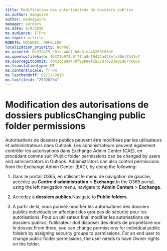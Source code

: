 ```yaml
---
title: Modification des autorisations de dossiers publics
ms.author: dmaguire
author: msdmaguire
manager: serdars
ms.date: 5/9/2018
ms.audience: ITPro
ms.topic: article
ROBOTS: NOINDEX, NOFOLLOW
localization_priority: Normal
ms.assetid: 0c37ab75-c81c-44e7-bda8-ea43263f9fdf
ms.openlocfilehash: 16371b974c9f714a8d19432a4f8efa30bf3541e7
ms.sourcegitcommit: dd43cc0a9470f98b8ef2a3787c823801d674c666
ms.translationtype: MT
ms.contentlocale: fr-FR
ms.lasthandoff: 02/12/2019
ms.locfileid: "29928294"
---
```

# <a name="changing-public-folder-permissions"></a><span data-ttu-id="b6525-102">Modification des autorisations de dossiers publics</span><span class="sxs-lookup"><span data-stu-id="b6525-102">Changing public folder permissions</span></span>

<span data-ttu-id="b6525-p101">Autorisations de dossiers publics peuvent être modifiées par les utilisateurs et administrateurs dans Outlook. Les administrateurs peuvent également contrôler les autorisations dans Exchange Admin Center (CAE), en procédant comme suit :</span><span class="sxs-lookup"><span data-stu-id="b6525-p101">Public folder permissions can be changed by users and administrators in Outlook. Administrators can also control permissions from the Exchange Admin Center (EAC), by doing the following:</span></span>
  
1. <span data-ttu-id="b6525-105">Dans le portail O365, en utilisant le menu de navigation de gauche, accédez au **Centre d’administration** \> **Exchange**.</span><span class="sxs-lookup"><span data-stu-id="b6525-105">In the O365 portal, using the left navigation menu, navigate to **Admin Centers** \> **Exchange**.</span></span>
    
2. <span data-ttu-id="b6525-106">Accédez à **dossiers publics**.</span><span class="sxs-lookup"><span data-stu-id="b6525-106">Navigate to **Public folders**.</span></span>
    
3. <span data-ttu-id="b6525-p102">À partir de là, vous pouvez modifier les autorisations des dossiers publics individuels en affectant des groupes de sécurité pour les autorisations. Pour un utilisateur final modifier les autorisations de dossiers publics, l’utilisateur doit disposer des droits de propriétaire sur le dossier.</span><span class="sxs-lookup"><span data-stu-id="b6525-p102">From there, you can change permissions for individual public folders by assigning security groups to permissions. For an end user to change public folder permissions, the user needs to have Owner rights on the folder.</span></span>
    

